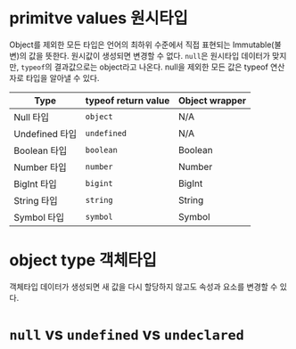 # primitve values 원시타입

Object를 제외한 모든 타입은 언어의 최하위 수준에서 직접 표현되는 Immutable(불변)의 값을 뜻한다.
원시값이 생성되면 변경할 수 없다.
`null`은 원시타입 데이터가 맞지만, `typeof`의 결과값으로는 object라고 나온다.
null을 제외한 모든 값은 typeof 연산자로 타입을 알아낼 수 있다.

| Type           | typeof return value | Object wrapper |
| -------------- | ------------------- | -------------- |
| Null 타입      | `object`            | N/A            |
| Undefined 타입 | `undefined`         | N/A            |
| Boolean 타입   | `boolean`           | Boolean        |
| Number 타입    | `number`            | Number         |
| BigInt 타입    | `bigint`            | BigInt         |
| String 타입    | `string`            | String         |
| Symbol 타입    | `symbol`            | Symbol         |

# object type 객체타입

객체타입 데이터가 생성되면 새 값을 다시 할당하지 않고도 속성과 요소를 변경할 수 있다.

# `null` vs `undefined` vs `undeclared`